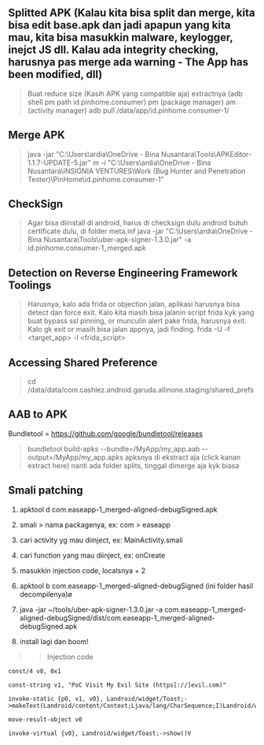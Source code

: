## Splitted APK (Kalau kita bisa split dan merge, kita bisa edit base.apk dan jadi apapun yang kita mau, kita bisa masukkin malware, keylogger, inejct JS dll. Kalau ada integrity checking, harusnya pas merge ada warning - The App has been modified, dll)
> Buat reduce size (Kasih APK yang compatible aja)
> extractnya (adb shell pm path id.pinhome.consumer)
pm (package manager)
am (activity manager)
> adb pull /data/app/id.pinhome.consumer-1/

## Merge APK
> java -jar "C:\Users\ardia\OneDrive - Bina Nusantara\Tools\APKEditor-1.1.7-UPDATE-5.jar" m -i "C:\Users\ardia\OneDrive - Bina Nusantara\INSIGNIA VENTURES\Work (Bug Hunter and Penetration Tester)\PinHome\id.pinhome.consumer-1"

## CheckSign
> Agar bisa diinstall di android, harus di checksign dulu
> android butuh certificate dulu, di folder meta.inf
> java -jar "C:\Users\ardia\OneDrive - Bina Nusantara\Tools\uber-apk-signer-1.3.0.jar" -a id.pinhome.consumer-1_merged.apk


## Detection on Reverse Engineering Framework Toolings
> Harusnya, kalo ada frida or objection jalan, aplikasi harusnya bisa detect dan force exit. 
> Kalo kita masih bisa jalanin script frida kyk yang buat bypass ssl pinning, or munculin alert pake frida, harusnya exit. Kalo gk exit or masih bisa jalan appnya, jadi finding.
> frida -U -f <target_app> -l <frida_script>


## Accessing Shared Preference
> cd /data/data/com.cashlez.android.garuda.allinone.staging/shared_prefs


## AAB to APK
Bundletool = https://github.com/google/bundletool/releases
> bundletool build-apks --bundle=/MyApp/my_app.aab --output=/MyApp/my_app.apks
> apksnya di ekstract aja (click kanan extract here)
> nanti ada folder splits, tinggal dimerge aja kyk biasa


## Smali patching

1. apktool d com.easeapp-1_merged-aligned-debugSigned.apk

2. smali > nama packagenya, ex: com > easeapp

3. cari activity yg mau diinject, ex: MainActivity.smali

4. cari function yang mau diinject, ex: onCreate

5. masukkin injection code, localsnya + 2

6. apktool b com.easeapp-1_merged-aligned-debugSigned (ini folder hasil decompilenya)ø

7. java -jar ~/tools/uber-apk-signer-1.3.0.jar -a com.easeapp-1_merged-aligned-debugSigned/dist/com.easeapp-1_merged-aligned-debugSigned.apk

8. install lagi dan boom!


>> Injection code
```
const/4 v0, 0x1

const-string v1, "PoC Visit My Evil Site (https[://]evil.com)"

invoke-static {p0, v1, v0}, Landroid/widget/Toast;->makeText(Landroid/content/Context;Ljava/lang/CharSequence;I)Landroid/widget/Toast;

move-result-object v0

invoke-virtual {v0}, Landroid/widget/Toast;->show()V
```





